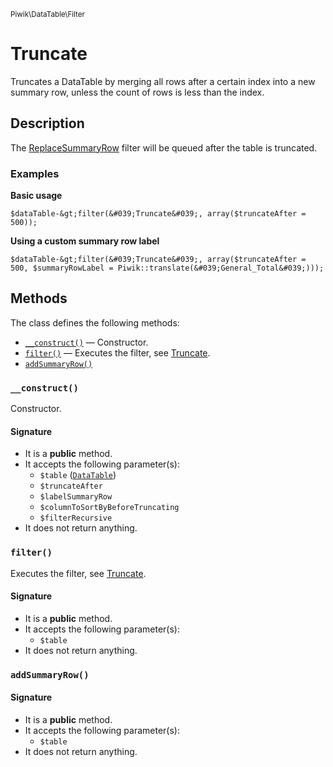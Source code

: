<small>Piwik\DataTable\Filter</small>

Truncate
========

Truncates a DataTable by merging all rows after a certain index into a new summary row, unless the count of rows is less than the index.

Description
-----------

The [ReplaceSummaryRow](#) filter will be queued after the table is truncated.

### Examples

**Basic usage**

    $dataTable-&gt;filter(&#039;Truncate&#039;, array($truncateAfter = 500));

**Using a custom summary row label**

    $dataTable-&gt;filter(&#039;Truncate&#039;, array($truncateAfter = 500, $summaryRowLabel = Piwik::translate(&#039;General_Total&#039;)));


Methods
-------

The class defines the following methods:

- [`__construct()`](#__construct) &mdash; Constructor.
- [`filter()`](#filter) &mdash; Executes the filter, see [Truncate](#).
- [`addSummaryRow()`](#addSummaryRow)

### `__construct()` <a name="__construct"></a>

Constructor.

#### Signature

- It is a **public** method.
- It accepts the following parameter(s):
    - `$table` ([`DataTable`](../../../Piwik/DataTable.md))
    - `$truncateAfter`
    - `$labelSummaryRow`
    - `$columnToSortByBeforeTruncating`
    - `$filterRecursive`
- It does not return anything.

### `filter()` <a name="filter"></a>

Executes the filter, see [Truncate](#).

#### Signature

- It is a **public** method.
- It accepts the following parameter(s):
    - `$table`
- It does not return anything.

### `addSummaryRow()` <a name="addSummaryRow"></a>

#### Signature

- It is a **public** method.
- It accepts the following parameter(s):
    - `$table`
- It does not return anything.

